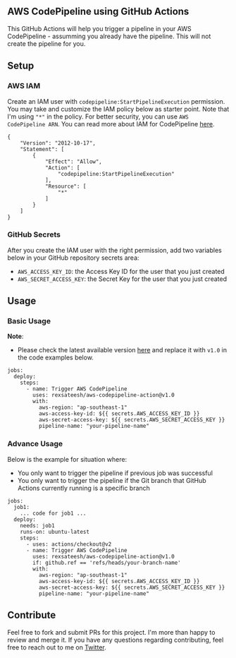 ## AWS CodePipeline using GitHub Actions

This GitHub Actions will help you trigger a pipeline in your AWS CodePipeline - assumming you already have the pipeline. This will not create the pipeline for you.

## Setup

### AWS IAM

Create an IAM user with `codepipeline:StartPipelineExecution` permission. You may take and customize the IAM policy below as starter point. Note that I'm using `"*"` in the policy. For better security, you can use `AWS CodePipeline ARN`. You can read more about IAM for CodePipeline [here](https://docs.aws.amazon.com/codepipeline/latest/userguide/permissions-reference.html).

```
{
    "Version": "2012-10-17",
    "Statement": [
        {
            "Effect": "Allow",
            "Action": [
                "codepipeline:StartPipelineExecution"
            ],
            "Resource": [
                "*"
            ]
        }
    ]
}
```

### GitHub Secrets

After you create the IAM user with the right permission, add two variables below in your GitHub repository secrets area:

- `AWS_ACCESS_KEY_ID`: the Access Key ID for the user that you just created
- `AWS_SECRET_ACCESS_KEY`: the Secret Key for the user that you just created

## Usage

### Basic Usage

**Note**:

- Please check the latest available version [here](https://github.com/marketplace/actions/aws-codepipeline-trigger-via-github-actions) and replace it with `v1.0` in the code examples below.

```
jobs:
  deploy:
    steps:
      - name: Trigger AWS CodePipeline
        uses: rexsateesh/aws-codepipeline-action@v1.0
        with:
          aws-region: "ap-southeast-1"
          aws-access-key-id: ${{ secrets.AWS_ACCESS_KEY_ID }}
          aws-secret-access-key: ${{ secrets.AWS_SECRET_ACCESS_KEY }}
          pipeline-name: "your-pipeline-name"
```

### Advance Usage

Below is the example for situation where:

- You only want to trigger the pipeline if previous job was successful
- You only want to trigger the pipeline if the Git branch that GitHub Actions currently running is a specific branch

```
jobs:
  job1:
    ... code for job1 ...
  deploy:
    needs: job1
    runs-on: ubuntu-latest
    steps:
      - uses: actions/checkout@v2
      - name: Trigger AWS CodePipeline
        uses: rexsateesh/aws-codepipeline-action@v1.0
        if: github.ref == 'refs/heads/your-branch-name'
        with:
          aws-region: "ap-southeast-1"
          aws-access-key-id: ${{ secrets.AWS_ACCESS_KEY_ID }}
          aws-secret-access-key: ${{ secrets.AWS_SECRET_ACCESS_KEY }}
          pipeline-name: "your-pipeline-name"
```

## Contribute

Feel free to fork and submit PRs for this project. I'm more than happy to review and merge it. If you have any questions regarding contributing, feel free to reach out to me on [Twitter](https://twitter.com/sateeshofficial).
